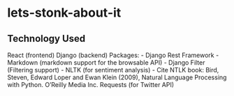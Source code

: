# lets-stonk-about-it

## Technology Used
React (frontend)
Django (backend)
Packages:
    - Django Rest Framework
    - Markdown (markdown support for the browsable API)
    - Django Filter (Filtering support)
    - NLTK (for sentiment analysis)
        - Cite NTLK book:
            Bird, Steven, Edward Loper and Ewan Klein (2009), Natural Language Processing with Python. O’Reilly Media Inc.
Requests (for Twitter API)
